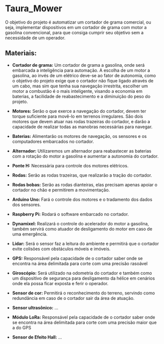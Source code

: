 # Taura_Mower
O objetivo do projeto é automatizar um cortador de grama comercial, ou seja, implementar dispositivos em um cortador de
grama com motor a gasolina convencional, para que consiga cumprir seu objetivo sem a necessidade de um operador.

## Materiais:
* **Cortador de grama:** Um cortador de grama a gasolina, onde será embarcada a inteligência para automação. A escolha
de um motor a gasolina, ao invés de um elétrico deve-se ao fator de autonomia, como o objetivo do projeto exige que o
cortador não fique ligado através de um cabo, mas sim que tenha sua navegação irrestrita, escolher um motor a
combustão é o mais inteligente, visando a economia em baterias, a facilidade de reabastecimento e a diminuição do peso
do projeto.

* **Motores:** Serão o que exerce a navegação do cortador, devem ter torque suficiente para movê-lo em terrenos
irregulares. São dois motores que devem atuar nas rodas trazeiras do cortador, e darão a capacidade de realizar todas as 
manobras necessárias para navegar.

* **Baterias:** Alimentarão os motores de navegação, os sensores e os computadores embarcados no cortador.

* **Alternador:** Utilizaremos um alternador para reabastecer as baterias com a rotação do motor a gasolina e aumentar a 
autonomia do cortador.

* **Ponte H:** Necessária para controle dos motores elétricos.

* **Rodas:** Serão as rodas trazeiras, que realizarão a tração do cortador.

* **Rodas bobas:** Serão as rodas dianteiras, elas precisam apenas apoiar o cortador no chão e permitirem a movimentação.

* **Arduino Uno:** Fará o controle dos motores e o tradamento dos dados dos sensores.

* **Raspberry Pi:** Rodará o software embarcado no cortador.

* **Dynamixel:** Realizará o controle do acelerador do motor a gasolina, também servirá como atuador de desligamento do
motor em caso de uma emergência.

* **Lidar:** Será o sensor faz a leitura do ambiente e permitirá que o cortador evite colisões com obstáculos móveis e imóveis.

* **GPS:** Responsável pela capacidade de o cortador saber onde se encontra na área delimitada para corte com uma precisão rasoável

* **Giroscópio:** Será utilizado na odometria do cortador e também como um dispositivo de segurança para desligamento da hélice em
cenários onde ela possa ficar exposta e ferir o operador.

* **Sensor de cor:** Permitirá o reconhecimento do terreno, servindo como redundância em caso de o cortador sair da área de atuação.

* **Sensor ultrasônico:** ...

* **Módulo LoRa:** Responsável pela capacidade de o cortador saber onde se encontra na área delimitada para corte com uma precisão
maior que a do GPS

* **Sensor de Efeito Hall:** ...
